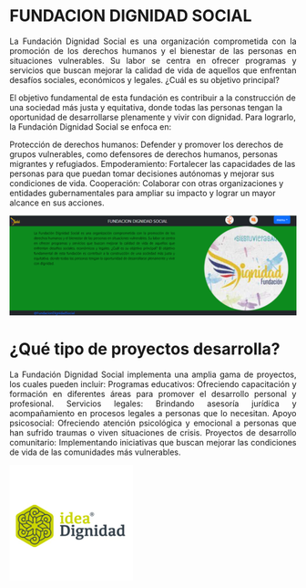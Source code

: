 # **FUNDACION DIGNIDAD SOCIAL**
<p style="text-align: justify;">
La Fundación Dignidad Social es una organización comprometida con la promoción de los derechos humanos y el bienestar de las personas en situaciones vulnerables. Su labor se centra en ofrecer programas y servicios que buscan mejorar la calidad de vida de aquellos que enfrentan desafíos sociales, económicos y legales.
¿Cuál es su objetivo principal?

El objetivo fundamental de esta fundación es contribuir a la construcción de una sociedad más justa y equitativa, donde todas las personas tengan la oportunidad de desarrollarse plenamente y vivir con dignidad. Para lograrlo, la Fundación Dignidad Social se enfoca en:

Protección de derechos humanos: Defender y promover los derechos de grupos vulnerables, como defensores de derechos humanos, personas migrantes y refugiados.
Empoderamiento: Fortalecer las capacidades de las personas para que puedan tomar decisiones autónomas y mejorar sus condiciones de vida.
Cooperación: Colaborar con otras organizaciones y entidades gubernamentales para ampliar su impacto y lograr un mayor alcance en sus acciones.
</p>




![DROGA CENTER](./Drogueria%203/img/pwfd1.PNG)

# **¿Qué tipo de proyectos desarrolla?**
<p style="text-align: justify;">
La Fundación Dignidad Social implementa una amplia gama de proyectos, los cuales pueden incluir:
Programas educativos: Ofreciendo capacitación y formación en diferentes áreas para promover el desarrollo personal y profesional.
Servicios legales: Brindando asesoría jurídica y acompañamiento en procesos legales a personas que lo necesitan.
Apoyo psicosocial: Ofreciendo atención psicológica y emocional a personas que han sufrido traumas o viven situaciones de crisis.
Proyectos de desarrollo comunitario: Implementando iniciativas que buscan mejorar las condiciones de vida de las comunidades más vulnerables.
 </p>

 


 ![DROGA CENTER](./Drogueria%203/img/fd2.PNG)

